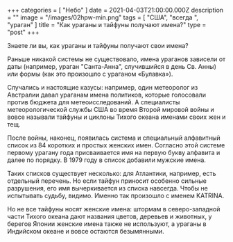 +++
categories = [ "Небо" ]
date = 2021-04-03T21:00:00.000Z
description = ""
image = "/images/02hpw-min.png"
tags = [ "США", "всегда ", "ураган" ]
title = "Как ураганы и тайфуны получают имена?"
type = "post"
+++

Знаете ли вы, как ураганы и тайфуны получают свои имена?

Раньше никакой системы не существовало, имена ураганов зависели от даты (например, ураган "Санта-Анна", случившийся в день Св. Анны) или формы (как это произошло с ураганом «Булавка»).

Случались и настоящие казусы: например, один метеоролог из Австралии давал ураганам имена политиков, которые голосовали против бюджета для метеоисследований. А специалисты метеорологической службы США во время Второй мировой войны и вовсе называли тайфуны и циклоны Тихого океана именами своих жен и тещ.

После войны, наконец, появилась система и специальный алфавитный список из 84 коротких и простых женских имен. Согласно этой системе первому урагану года присваивается имя на первую букву алфавита и далее по порядку. В 1979 году в список добавили мужские имена.

Таких списков существует несколько: для Атлантики, например, есть отдельный перечень. Но если тайфун приносит особенно сильные разрушения, его имя вычеркивается из списка навсегда. Чтобы не испытывать судьбу, видимо. Именно так произошло с именем KATRINA.

Но не все тайфуны носят женские имена: штормам в северо-западной части Тихого океана дают названия цветов, деревьев и животных, у берегов Японии женские имена также не используют, а ураганы в Индийском океане и вовсе остаются безымянными.
